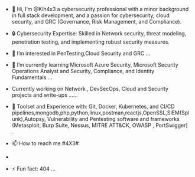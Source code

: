 - 👋 Hi, I’m @Kih4x3 a cybersecurity professional with a minor background in full stack development,
   and a passion for cybersecurity, cloud security, and GRC (Governance, Risk Management, and Compliance).
  
- 🔒 Cybersecurity Expertise: Skilled in Network security, threat modeling, penetration testing, and implementing robust security measures.

- 👀 I’m interested in PenTesting,Cloud Security and GRC ...

- 🌱 I’m currently learning Microsoft Azure Security, Microsoft Security  Operations Analyst and Security, Compliance, and Identity Fundamentals   ...

- Currently working on Network , DevSecOps, Cloud and Security projects and write-ups ......
  
- 🔧 Toolset and Experience with: Git, Docker, Kubernetes, and CI/CD pipelines,mongodb,php,python,linux,postman,reactjs,OpenSSL,SIEM(Splunk),Autopsy, Vulnerability and Pentesting software and frameworks (Metasploit, Burp Suite, Nessus, MITRE ATT&CK, OWASP , PortSwigger) .
  


  
- 📫 How to reach me #4X3#
- 
- ⚡ Fun fact: 404 ...


